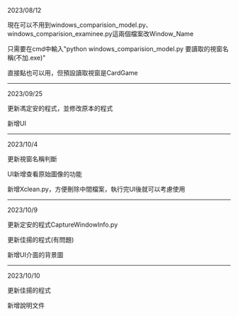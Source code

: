 2023/08/12

現在可以不用到windows_comparision_model.py、windows_comparision_examinee.py這兩個檔案改Window_Name

只需要在cmd中輸入"python windows_comparision_model.py 要讀取的視窗名稱(不加.exe)"

直接點也可以用，但預設讀取視窗是CardGame

-------------------------------

2023/09/25

更新馮定安的程式，並修改原本的程式

新增UI

-------------------------------

2023/10/4

更新視窗名稱判斷

UI新增查看原始圖像的功能

新增Xclean.py，方便刪除中間檔案，執行完UI後就可以考慮使用

-------------------------------

2023/10/9

更新定安的程式CaptureWindowInfo.py

更新佳揚的程式(有問題)

新增UI介面的背景圖

-------------------------------

2023/10/10

更新佳揚的程式

新增說明文件
